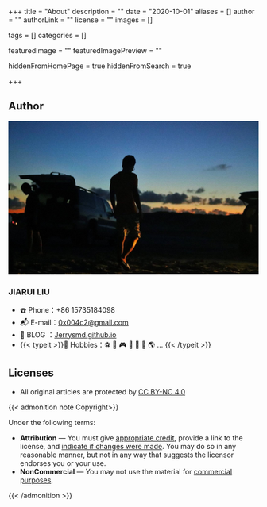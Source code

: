+++
title = "About"
description = ""
date = "2020-10-01"
aliases = []
author = ""
authorLink = ""
license = ""
images = []

tags = []
categories = []

featuredImage = ""
featuredImagePreview = ""

hiddenFromHomePage = true
hiddenFromSearch = true

+++

## Author

![corpus](/posts/picture/20191011083753_IMG_2610-01.jfif "corpus")

### JIARUI LIU

+ ☎️ Phone：+86 15735184098
+ 📬 E-mail：0x004c2@gmail.com
+ 📖 BLOG ：[Jerrysmd.github.io](https://jerrysmd.github.io)
+ {{< typeit >}}🏀 Hobbies：⚽ 🏓 🎮 🎹 📱 📸 🌎 ...  {{< /typeit >}}

## Licenses

+ All original articles are protected by [CC BY-NC 4.0](https://creativecommons.org/licenses/by-nc/4.0/)

{{< admonition note Copyright>}}

Under the following terms:

+ **Attribution** — You must give [appropriate credit](https://creativecommons.org/licenses/by-nc/4.0/#), provide a link to the license, and [indicate if changes were made](https://creativecommons.org/licenses/by-nc/4.0/#). You may do so in any reasonable manner, but not in any way that suggests the licensor endorses you or your use.
+ **NonCommercial** — You may not use the material for [commercial purposes](https://creativecommons.org/licenses/by-nc/4.0/#).

{{< /admonition >}}
